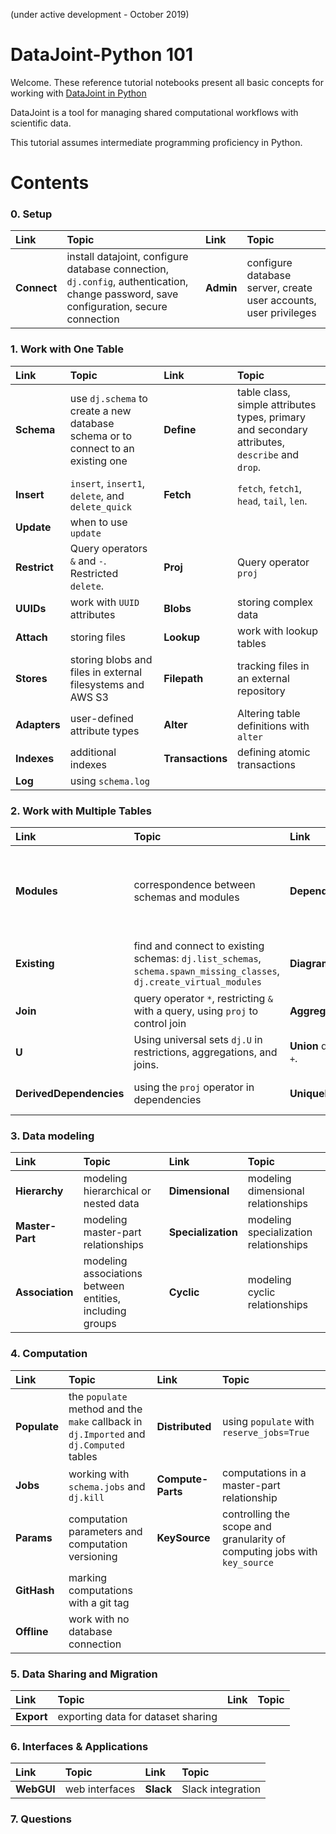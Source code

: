 (under active development - October 2019)

# DataJoint-Python 101

Welcome. These reference tutorial notebooks present all basic concepts for working with [DataJoint in Python](https://github.com/datajoint/datajoint-python)

DataJoint is a tool for managing shared computational workflows with scientific data.

This tutorial assumes intermediate programming proficiency in Python.

# Contents

### 0. Setup 
|Link|Topic|Link|Topic|
|:--|:--|:--|:--|
| **Connect** | install datajoint, configure database connection, `dj.config`, authentication, change password, save configuration, secure connection | **Admin** | configure database server, create user accounts, user privileges

### 1. Work with One Table
|Link|Topic|Link|Topic|
|:--|:--|:--|:--|
|**Schema** | use `dj.schema` to create a new database schema or to connect to an existing one    | **Define** |  table class, simple attributes types, primary and secondary attributes, `describe` and `drop`.
|**Insert** | `insert`, `insert1`, `delete`, and `delete_quick`|**Fetch**| `fetch`, `fetch1`, `head`, `tail`, `len`.
|**Update**| when to use `update`
| **Restrict** | Query operators `&` and `-`. Restricted `delete`. |**Proj** | Query operator `proj`
| **UUIDs** | work with `UUID` attributes | **Blobs** | storing complex data
| **Attach** | storing files  | **Lookup** | work with lookup tables |
| **Stores** | storing blobs and files in external filesystems and AWS S3 | **Filepath** | tracking files in an external repository
| **Adapters** | user-defined attribute types | **Alter** | Altering table definitions with `alter`
| **Indexes** | additional indexes | **Transactions** | defining atomic transactions
| **Log** | using `schema.log`

### 2. Work with Multiple Tables
|Link|Topic|Link|Topic|
|:--|:--|:--|:--|
| **Modules** | correspondence between schemas and modules | **Dependencies** |  primary and secondary dependencies, referential constraints, cascading deletes 
| **Existing** | find and connect to existing schemas: `dj.list_schemas`, `schema.spawn_missing_classes`, `dj.create_virtual_modules` | **Diagrams** | `dj.Diagram`, graph algebra, multi-schema databases |
| **Join** | query operator `*`, restricting `&` with a query, using `proj` to control join | **Aggregate**| query operator `.aggr`
| **U** | Using universal sets `dj.U` in restrictions, aggregations, and joins. | **Union** query operator `+`.
| **DerivedDependencies** | using the `proj` operator in dependencies | **UniqueDependencies** | unique and nullable dependencies

### 3. Data modeling
|Link|Topic|Link|Topic|
|:--|:--|:--|:--|
| **Hierarchy** | modeling hierarchical or nested data | **Dimensional** |  modeling dimensional relationships
| **Master-Part** | modeling master-part relationships | **Specialization** | modeling specialization relationships |
| **Association** | modeling associations between entities, including groups | **Cyclic** | modeling cyclic relationships | 

### 4. Computation
|Link|Topic|Link|Topic|
|:--|:--|:--|:--|
| **Populate** | the `populate` method and the `make` callback in `dj.Imported` and `dj.Computed` tables | **Distributed** | using `populate` with `reserve_jobs=True` 
| **Jobs** | working with `schema.jobs` and `dj.kill` | **Compute-Parts** | computations in a master-part relationship
| **Params** | computation parameters and computation versioning | **KeySource** | controlling the scope and granularity of computing jobs with `key_source`
| **GitHash** | marking computations with a git tag
| **Offline** | work with no database connection

### 5. Data Sharing and Migration
|Link|Topic|Link|Topic|
|:--|:--|:--|:--|
| **Export** | exporting data for dataset sharing

### 6. Interfaces & Applications
|Link|Topic|Link|Topic|
|:--|:--|:--|:--|
| **WebGUI** | web interfaces | **Slack** | Slack integration 

### 7. Questions

